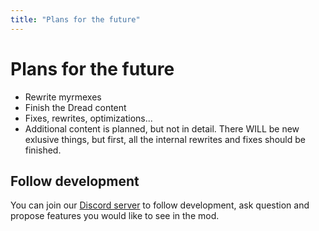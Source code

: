 ```yaml
---
title: "Plans for the future"
---
```


# Plans for the future

* Rewrite myrmexes
* Finish the Dread content
* Fixes, rewrites, optimizations...
* Additional content is planned, but not in detail. There WILL be new exlusive things, but first, all the internal rewrites and fixes should be finished.

## Follow development

You can join our [Discord server](https://discord.gg/8yaQKsUMBc) to follow development, ask question and propose features you would like to see in the mod.